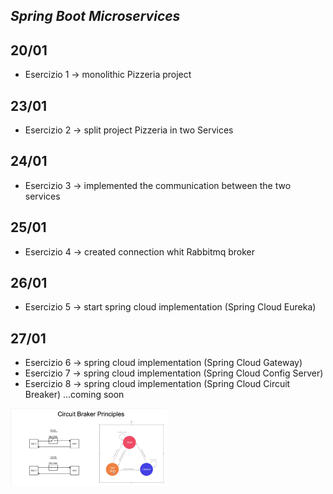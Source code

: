 
## _Spring Boot Microservices_

## 20/01
- Esercizio 1 -> monolithic Pizzeria project

## 23/01
- Esercizio 2 -> split project Pizzeria in two Services

## 24/01
- Esercizio 3 -> implemented the communication between the two services

## 25/01
- Esercizio 4 -> created connection whit Rabbitmq broker

## 26/01
- Esercizio 5 -> start spring cloud implementation (Spring Cloud Eureka)

## 27/01
- Esercizio 6 -> spring cloud implementation (Spring Cloud Gateway)
- Esercizio 7 -> spring cloud implementation (Spring Cloud Config Server)
- Esercizio 8 -> spring cloud implementation (Spring Cloud Circuit Breaker) ...coming soon

<img src="https://github.com/circ93/java_microservices2/blob/9cd223559f4b83d30ebc5439c6ff792fae8e0999/img/spring_cloud_circuit_braker.png" alt="drawing" width="250"/>
